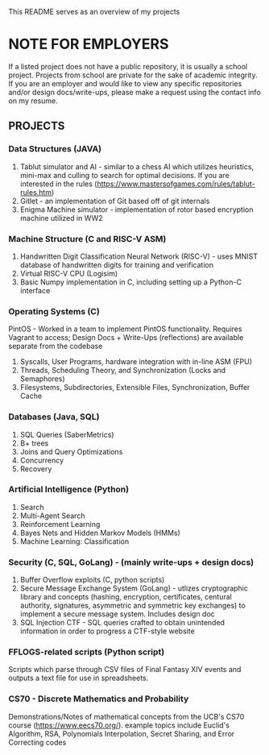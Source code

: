 This README serves as an overview of my projects
# NOTE FOR EMPLOYERS
If a listed project does not have a public repository, it is usually a school project. Projects from school are private for the sake of academic integrity. If you are an employer and would like to view any specific repositories and/or design docs/write-ups, please make a request using the contact info on my resume.
## PROJECTS
### Data Structures (JAVA)
1. Tablut simulator and AI - similar to a chess AI which utilizes heuristics, mini-max and culling to search for optimal decisions. If you are interested in the rules (https://www.mastersofgames.com/rules/tablut-rules.htm)
2. Gitlet - an implementation of Git based off of git internals
3. Enigma Machine simulator - implementation of rotor based encryption machine utilized in WW2
### Machine Structure (C and RISC-V ASM)
1. Handwritten Digit Classification Neural Network (RISC-V) - uses MNIST database of handwritten digits for training and verification
2. Virtual RISC-V CPU (Logisim)
3. Basic Numpy implementation in C, including setting up a Python-C interface
### Operating Systems (C)
PintOS - Worked in a team to implement PintOS functionality. Requires Vagrant to access; Design Docs + Write-Ups (reflections) are available separate from the codebase
1. Syscalls, User Programs, hardware integration with in-line ASM (FPU)
2. Threads, Scheduling Theory, and Synchronization (Locks and Semaphores)
3. Filesystems, Subdirectories, Extensible Files, Synchronization, Buffer Cache
### Databases (Java, SQL)
1. SQL Queries (SaberMetrics)
2. B+ trees
3. Joins and Query Optimizations
4. Concurrency
5. Recovery
### Artificial Intelligence (Python)
1. Search
2. Multi-Agent Search
3. Reinforcement Learning
4. Bayes Nets and Hidden Markov Models (HMMs)
5. Machine Learning: Classification
### Security (C, SQL, GoLang) - (mainly write-ups + design docs)
1. Buffer Overflow exploits (C, python scripts)
2. Secure Message Exchange System (GoLang) - utlizes cryptographic library and concepts (hashing, encryption, certificates, centural authority, signatures, asymmetric and symmetric key exchanges) to implement a secure message system. Includes design doc
3. SQL Injection CTF - SQL queries crafted to obtain unintended information in order to progress a CTF-style website
### FFLOGS-related scripts (Python script)
Scripts which parse through CSV files of Final Fantasy XIV events and outputs a text file for use in spreadsheets.
### CS70 - Discrete Mathematics and Probability
Demonstrations/Notes of mathematical concepts from the UCB's CS70 course (https://www.eecs70.org/).
example topics include Euclid's Algorithm, RSA, Polynomials Interpolation, Secret Sharing, and Error Correcting codes
